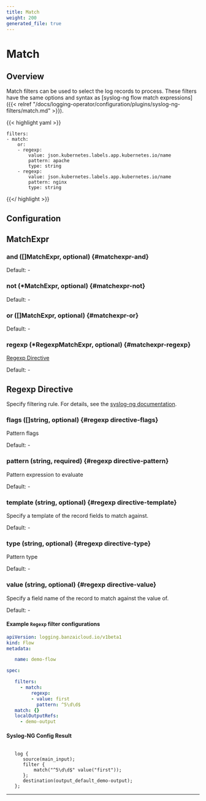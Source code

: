 ```yaml
---
title: Match
weight: 200
generated_file: true
---
```


# Match
## Overview
 Match filters can be used to select the log records to process. These filters have the same options and syntax as [syslog-ng flow match expressions]({{< relref "/docs/logging-operator/configuration/plugins/syslog-ng-filters/match.md" >}}).

 {{< highlight yaml >}}

	filters:
	- match:
	    or:
	    - regexp:
	        value: json.kubernetes.labels.app.kubernetes.io/name
	        pattern: apache
	        type: string
	    - regexp:
	        value: json.kubernetes.labels.app.kubernetes.io/name
	        pattern: nginx
	        type: string

 {{</ highlight >}}

## Configuration
## MatchExpr

### and ([]MatchExpr, optional) {#matchexpr-and}

Default: -

### not (*MatchExpr, optional) {#matchexpr-not}

Default: -

### or ([]MatchExpr, optional) {#matchexpr-or}

Default: -

### regexp (*RegexpMatchExpr, optional) {#matchexpr-regexp}

[Regexp Directive](#Regexp-Directive) 

Default: -


## Regexp Directive

Specify filtering rule. For details, see the [syslog-ng documentation](https://www.syslog-ng.com/technical-documents/doc/syslog-ng-open-source-edition/3.37/administration-guide/68#TOPIC-1829171).

### flags ([]string, optional) {#regexp directive-flags}

Pattern flags 

Default: -

### pattern (string, required) {#regexp directive-pattern}

Pattern expression to evaluate 

Default: -

### template (string, optional) {#regexp directive-template}

Specify a template of the record fields to match against. 

Default: -

### type (string, optional) {#regexp directive-type}

Pattern type 

Default: -

### value (string, optional) {#regexp directive-value}

Specify a field name of the record to match against the value of. 

Default: -


 #### Example `Regexp` filter configurations
 ```yaml
 apiVersion: logging.banzaicloud.io/v1beta1
 kind: Flow
 metadata:

	name: demo-flow

 spec:

	filters:
	  - match:
	      regexp:
	      - value: first
	        pattern: ^5\d\d$
	match: {}
	localOutputRefs:
	  - demo-output

 ```

 #### Syslog-NG Config Result
 ```

	log {
	   source(main_input);
	   filter {
	       match("^5\d\d$" value("first"));
	   };
	   destination(output_default_demo-output);
	};

 ```

---
